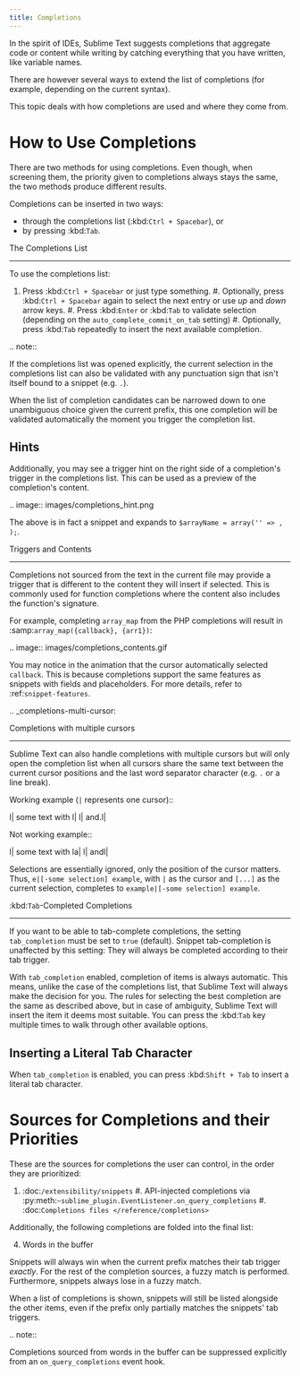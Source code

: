 ```yaml
---
title: Completions
---
```


In the spirit of IDEs,
Sublime Text suggests completions
that aggregate code or content while writing
by catching everything that you have written,
like variable names.

There are however several ways
to extend the list of completions
(for example, depending on the current syntax).

This topic deals with
how completions are used and
where they come from.


How to Use Completions
======================

There are two methods for using completions.
Even though, when screening them,
the priority given to completions always stays the same,
the two methods produce different results.

Completions can be inserted in two ways:

* through the completions list (:kbd:`Ctrl + Spacebar`), or
* by pressing :kbd:`Tab`.


The Completions List
********************

To use the completions list:

1. Press :kbd:`Ctrl + Spacebar` or just type something.
#. Optionally, press :kbd:`Ctrl + Spacebar` again
   to select the next entry
   or use *up* and *down* arrow keys.
#. Press :kbd:`Enter` or :kbd:`Tab` to validate selection
   (depending on the ``auto_complete_commit_on_tab`` setting)
#. Optionally, press :kbd:`Tab` repeatedly
   to insert the next available completion.

.. note::

   If the completions list was opened explicitly,
   the current selection
   in the completions list
   can also be validated
   with any punctuation sign
   that isn't itself bound to a snippet (e.g. ``.``).

When the list of completion candidates
can be narrowed down to one unambiguous choice
given the current prefix,
this one completion will be validated automatically
the moment you trigger the completion list.


Hints
-----

Additionally,
you may see a trigger hint
on the right side of a completion's trigger
in the completions list.
This can be used as a preview
of the completion's content.

.. image:: images/completions_hint.png

The above is in fact a snippet
and expands to
``$arrayName = array('' => , );``.


Triggers and Contents
*********************

Completions not sourced from the text in the current file
may provide a trigger
that is different
to the content they will insert if selected.
This is commonly used for function completions
where the content also includes
the function's signature.

For example,
completing ``array_map`` from the PHP completions
will result in :samp:`array_map({callback}, {arr1})`:

.. image:: images/completions_contents.gif

You may notice in the animation
that the cursor automatically selected ``callback``.
This is because completions support
the same features as snippets
with fields and placeholders.
For more details, refer to :ref:`snippet-features`.


.. _completions-multi-cursor:

Completions with multiple cursors
*********************************

Sublime Text can also handle completions with multiple cursors
but will only open the completion list
when all cursors share the same text
between the current cursor positions
and the last word separator character
(e.g. ``.``  or a line break).

Working example (``|`` represents one cursor)::

   l|
   some text with l|
   l| and.l|

Not working example::

   l|
   some text with la|
   l| andl|

Selections are essentially ignored,
only the position of the cursor matters.
Thus, ``e|[-some selection] example``,
with ``|`` as the cursor and ``[...]`` as the current selection,
completes to ``example|[-some selection] example``.


:kbd:`Tab`-Completed Completions
********************************

If you want to be able to tab-complete completions,
the setting ``tab_completion`` must be set to ``true`` (default).
Snippet tab-completion is unaffected by this setting:
They will always be completed
according to their tab trigger.

With ``tab_completion`` enabled,
completion of items is always automatic.
This means, unlike the case of the completions list,
that Sublime Text will always make the decision for you.
The rules for selecting the best completion
are the same as described above,
but in case of ambiguity,
Sublime Text will insert the item it deems most suitable.
You can press the :kbd:`Tab` key multiple times
to walk through other available options.

Inserting a Literal Tab Character
---------------------------------

When ``tab_completion`` is enabled,
you can press :kbd:`Shift + Tab` to insert
a literal tab character.


Sources for Completions and their Priorities
============================================

These are the sources for completions
the user can control,
in the order they are prioritized:

1. :doc:`/extensibility/snippets`
#. API-injected completions
   via :py:meth:`~sublime_plugin.EventListener.on_query_completions`
#. :doc:`Completions files </reference/completions>`

Additionally,
the following completions
are folded into the final list:

4. Words in the buffer

Snippets will always win
when the current prefix
matches their tab trigger *exactly*.
For the rest of the completion sources,
a fuzzy match is performed.
Furthermore,
snippets always lose in a fuzzy match.

When a list of completions is shown,
snippets will still be listed alongside the other items,
even if the prefix only partially matches
the snippets' tab triggers.

.. note::

   Completions sourced from words in the buffer
   can be suppressed explicitly
   from an ``on_query_completions`` event hook.
